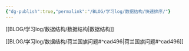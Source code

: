 ```yaml
---
{"dg-publish":true,"permalink":"/BLOG/学习log/数据结构/快速排序/"}
---
```


[[BLOG/学习log/数据结构/数据结构\|数据结构]]

[[BLOG/学习log/数据结构/荷兰国旗问题#^cad496\|荷兰国旗问题#^cad496]]